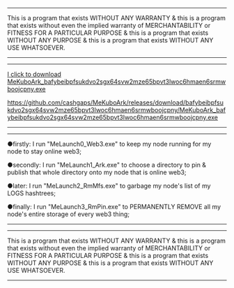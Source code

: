 ________________________________________________________________

This is a program that exists WITHOUT ANY WARRANTY & 
this is a program that exists without even the implied warranty of MERCHANTABILITY or FITNESS FOR A PARTICULAR PURPOSE & 
this is a program that exists WITHOUT ANY PURPOSE & 
this is a program that exists WITHOUT ANY USE WHATSOEVER. 

________________________________________________________________
________________________________________________________________

[I click to download MeKuboArk_bafybeibpfsukdvo2sgx64svw2mze65bpvt3lwoc6hmaen6srmwboojcpny.exe](https://github.com/cashgaps/MeKuboArk/releases/download/bafybeibpfsukdvo2sgx64svw2mze65bpvt3lwoc6hmaen6srmwboojcpny/MeKuboArk_bafybeibpfsukdvo2sgx64svw2mze65bpvt3lwoc6hmaen6srmwboojcpny.exe) 

<https://github.com/cashgaps/MeKuboArk/releases/download/bafybeibpfsukdvo2sgx64svw2mze65bpvt3lwoc6hmaen6srmwboojcpny/MeKuboArk_bafybeibpfsukdvo2sgx64svw2mze65bpvt3lwoc6hmaen6srmwboojcpny.exe> 

________________________________________________________________
________________________________________________________________

●firstly: 
I run "MeLaunch0_Web3.exe" to keep my node running for my node to stay online web3; 

●secondly: 
I run "MeLaunch1_Ark.exe" to choose a directory to pin & publish that whole directory onto my node that is online web3; 

●later: 
I run "MeLaunch2_RmMfs.exe" to garbage my node's list of my LOGS hashtrees; 

●finally: 
I run "MeLaunch3_RmPin.exe" to PERMANENTLY REMOVE all my node's entire storage of every web3 thing; 

________________________________________________________________
________________________________________________________________

This is a program that exists WITHOUT ANY WARRANTY & 
this is a program that exists without even the implied warranty of MERCHANTABILITY or FITNESS FOR A PARTICULAR PURPOSE & 
this is a program that exists WITHOUT ANY PURPOSE & 
this is a program that exists WITHOUT ANY USE WHATSOEVER. 

________________________________________________________________
